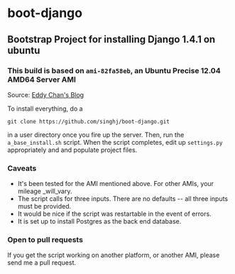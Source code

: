 # boot-django

## Bootstrap Project for installing Django 1.4.1 on ubuntu

### This build is based on `ami-82fa58eb`, an Ubuntu Precise 12.04 AMD64 Server AMI

Source: [Eddy Chan's Blog](http://eddychan.com/post/18484749431/)

To install everything, do a

    git clone https://github.com/singhj/boot-django.git
    
in a user directory once you fire up the server. Then, run the `a_base_install.sh` script. 
When the script completes, edit up `settings.py` appropriately and and populate project files.

### Caveats

* It's been tested for the AMI mentioned above. For other AMIs, your mileage _will_vary.
* The script calls for three inputs. There are no defaults -- all three inputs must be provided.
* It would be nice if the script was restartable in the event of errors.
* It is set up to install Postgres as the back end database.

### Open to pull requests

If you get the script working on another platform, or another AMI, please send me a pull request.
